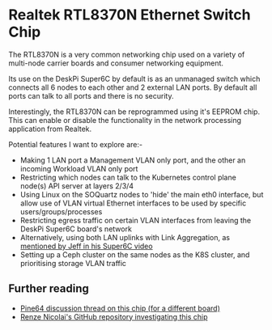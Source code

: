 # Realtek RTL8370N Ethernet Switch Chip

The RTL8370N is a very common networking chip used on a variety of
multi-node carrier boards and consumer networking equipment.

Its use on the DeskPi Super6C by default is as an unmanaged switch
which connects all 6 nodes to each other and 2 external LAN ports.
By default all ports can talk to all ports and there is no security.

Interestingly, the RTL8370N can be reprogrammed using it's EEPROM chip.
This can enable or disable the functionality in the network processing
application from Realtek.

Potential features I want to explore are:-

- Making 1 LAN port a Management VLAN only port, and the other an incoming Workload VLAN only port
- Restricting which nodes can talk to the Kubernetes control plane node(s) API server at layers 2/3/4
- Using Linux on the SOQuartz nodes to 'hide' the main eth0 interface, but allow use of VLAN virtual
Ethernet interfaces to be used by specific users/groups/processes
- Restricting egress traffic on certain VLAN interfaces from leaving the DeskPi Super6C board's network
- Alternatively, using both LAN uplinks with Link Aggregation, as [mentioned by Jeff in his Super6C video](https://www.youtube.com/watch?v=ecdm3oA-QdQ&t=606s)
- Setting up a Ceph cluster on the same nodes as the K8S cluster, and prioritising storage VLAN traffic

## Further reading

- [Pine64 discussion thread on this chip (for a different board)](https://forum.pine64.org/showthread.php?tid=13181)
- [Renze Nicolai's GitHub repository investigating this chip](https://github.com/renzenicolai/uboot-pine64-clusterboard-instructions/tree/master/Ethernet%20switch)
